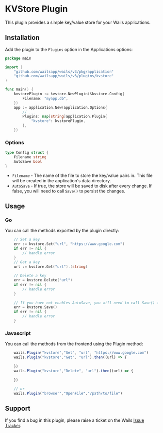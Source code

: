# KVStore Plugin

This plugin provides a simple key/value store for your Wails applications.

## Installation

Add the plugin to the `Plugins` option in the Applications options:

```go
package main

import (
	"github.com/wailsapp/wails/v3/pkg/application"
	"github.com/wailsapp/wails/v3/plugins/kvstore"
)

func main() {
	kvstorePlugin := kvstore.NewPlugin(&kvstore.Config{
		Filename: "myapp.db",
	})
	app := application.New(application.Options{
		// ...
		Plugins: map[string]application.Plugin{
			"kvstore": kvstorePlugin,
		},
	})

```

### Options

```go
type Config struct {
    Filename string
    AutoSave bool
}
```

- `Filename` - The name of the file to store the key/value pairs in. This file will be created in the application's data directory.
- `AutoSave` - If true, the store will be saved to disk after every change. If false, you will need to call `Save()` to persist the changes.

## Usage

### Go

You can call the methods exported by the plugin directly:

```go
    // Set a key
    err := kvstore.Set("url", "https://www.google.com")
    if err != nil {
        // handle error
    }
	// Get a key
    url := kvstore.Get("url").(string)
	
	// Delete a key
    err = kvstore.Delete("url")
    if err != nil {
        // handle error
    }
    
	// If you have not enables AutoSave, you will need to call Save() to persist the changes
    err = kvstore.Save()
    if err != nil {
        // handle error
    }
```

### Javascript

You can call the methods from the frontend using the Plugin method:

```js
    wails.Plugin("kvstore","Set", "url", "https://www.google.com")
    wails.Plugin("kvstore","Get", "url").then((url) => {
    
    })
    wails.Plugin("kvstore","Delete", "url").then((url) => {
    
    })
    
    // or
    wails.Plugin("browser","OpenFile","/path/to/file")
```

## Support

If you find a bug in this plugin, please raise a ticket on the Wails [Issue Tracker](https://github.com/wailsapp/wails/issues). 
